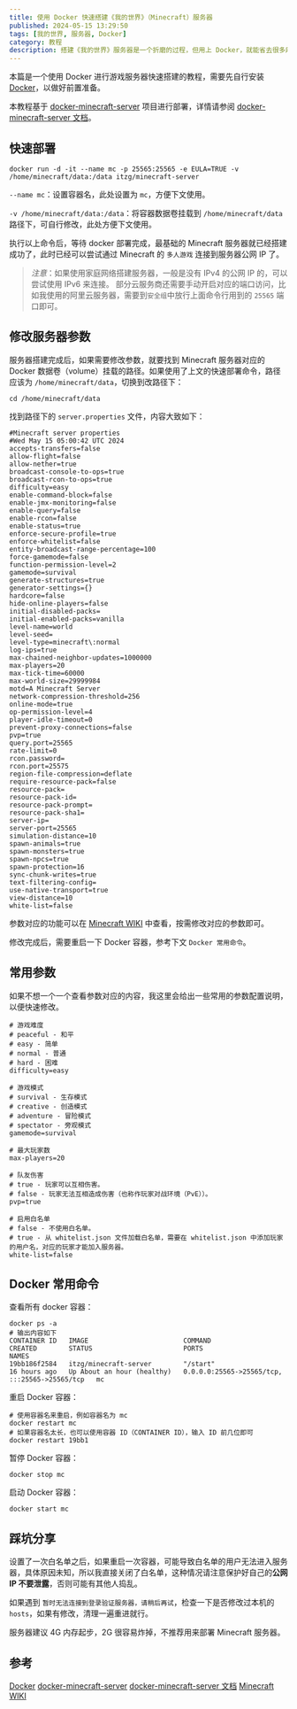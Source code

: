 ```yaml
---
title: 使用 Docker 快速搭建《我的世界》（Minecraft）服务器
published: 2024-05-15 13:29:50
tags: [我的世界, 服务器, Docker]
category: 教程
description: 搭建《我的世界》服务器是一个折磨的过程，但用上 Docker，就能省去很多麻烦
---
```


本篇是一个使用 Docker 进行游戏服务器快速搭建的教程，需要先自行安装 [Docker](https://docs.docker.com/engine/install/)，以做好前置准备。

本教程基于 [docker-minecraft-server](https://github.com/itzg/docker-minecraft-server) 项目进行部署，详情请参阅 [docker-minecraft-server 文档](https://docker-minecraft-server.readthedocs.io/en/latest/)。

## 快速部署

```shell
docker run -d -it --name mc -p 25565:25565 -e EULA=TRUE -v /home/minecraft/data:/data itzg/minecraft-server
```

`--name mc`：设置容器名，此处设置为 `mc`，方便下文使用。

`-v /home/minecraft/data:/data`：将容器数据卷挂载到 `/home/minecraft/data` 路径下，可自行修改，此处方便下文使用。

执行以上命令后，等待 docker 部署完成，最基础的 Minecraft 服务器就已经搭建成功了，此时已经可以尝试通过 Minecraft 的 `多人游戏` 连接到服务器公网 IP 了。

> _注意_：如果使用家庭网络搭建服务器，一般是没有 IPv4 的公网 IP 的，可以尝试使用 IPv6 来连接。
> 部分云服务商还需要手动开启对应的端口访问，比如我使用的阿里云服务器，需要到`安全组`中放行上面命令行用到的 `25565` 端口即可。

## 修改服务器参数

服务器搭建完成后，如果需要修改参数，就要找到 Minecraft 服务器对应的 Docker 数据卷（volume）挂载的路径。如果使用了上文的快速部署命令，路径应该为 `/home/minecraft/data`，切换到改路径下：

```shell
cd /home/minecraft/data
```

找到路径下的 `server.properties` 文件，内容大致如下：

```properties
#Minecraft server properties
#Wed May 15 05:00:42 UTC 2024
accepts-transfers=false
allow-flight=false
allow-nether=true
broadcast-console-to-ops=true
broadcast-rcon-to-ops=true
difficulty=easy
enable-command-block=false
enable-jmx-monitoring=false
enable-query=false
enable-rcon=false
enable-status=true
enforce-secure-profile=true
enforce-whitelist=false
entity-broadcast-range-percentage=100
force-gamemode=false
function-permission-level=2
gamemode=survival
generate-structures=true
generator-settings={}
hardcore=false
hide-online-players=false
initial-disabled-packs=
initial-enabled-packs=vanilla
level-name=world
level-seed=
level-type=minecraft\:normal
log-ips=true
max-chained-neighbor-updates=1000000
max-players=20
max-tick-time=60000
max-world-size=29999984
motd=A Minecraft Server
network-compression-threshold=256
online-mode=true
op-permission-level=4
player-idle-timeout=0
prevent-proxy-connections=false
pvp=true
query.port=25565
rate-limit=0
rcon.password=
rcon.port=25575
region-file-compression=deflate
require-resource-pack=false
resource-pack=
resource-pack-id=
resource-pack-prompt=
resource-pack-sha1=
server-ip=
server-port=25565
simulation-distance=10
spawn-animals=true
spawn-monsters=true
spawn-npcs=true
spawn-protection=16
sync-chunk-writes=true
text-filtering-config=
use-native-transport=true
view-distance=10
white-list=false
```

参数对应的功能可以在 [Minecraft WIKI](https://zh.minecraft.wiki/w/Server.properties) 中查看，按需修改对应的参数即可。

修改完成后，需要重启一下 Docker 容器，参考下文 `Docker 常用命令`。

## 常用参数

如果不想一个一个查看参数对应的内容，我这里会给出一些常用的参数配置说明，以便快速修改。

```properties
# 游戏难度
# peaceful - 和平
# easy - 简单
# normal - 普通
# hard - 困难
difficulty=easy

# 游戏模式
# survival - 生存模式
# creative - 创造模式
# adventure - 冒险模式
# spectator - 旁观模式
gamemode=survival

# 最大玩家数
max-players=20

# 队友伤害
# true - 玩家可以互相伤害。
# false - 玩家无法互相造成伤害（也称作玩家对战环境（PvE））。
pvp=true

# 启用白名单
# false - 不使用白名单。
# true - 从 whitelist.json 文件加载白名单，需要在 whitelist.json 中添加玩家的用户名，对应的玩家才能加入服务器。
white-list=false
```

## Docker 常用命令

查看所有 docker 容器：

```shell
docker ps -a
# 输出内容如下
CONTAINER ID   IMAGE                        COMMAND                   CREATED        STATUS                       PORTS                                           NAMES
19bb186f2584   itzg/minecraft-server        "/start"                  16 hours ago   Up About an hour (healthy)   0.0.0.0:25565->25565/tcp, :::25565->25565/tcp   mc
```

重启 Docker 容器：

```shell
# 使用容器名来重启，例如容器名为 mc
docker restart mc
# 如果容器名太长，也可以使用容器 ID（CONTAINER ID），输入 ID 前几位即可
docker restart 19bb1
```

暂停 Docker 容器：

```shell
docker stop mc
```

启动 Docker 容器：

```shell
docker start mc
```

## 踩坑分享

设置了一次白名单之后，如果重启一次容器，可能导致白名单的用户无法进入服务器，具体原因未知，所以我直接关闭了白名单，这种情况请注意保护好自己的**公网 IP 不要泄露**，否则可能有其他人捣乱。

如果遇到 `暂时无法连接到登录验证服务器，请稍后再试`，检查一下是否修改过本机的 `hosts`，如果有修改，清理一遍重进就行。

服务器建议 4G 内存起步，2G 很容易炸掉，不推荐用来部署 Minecraft 服务器。

## 参考

[Docker](https://docs.docker.com/engine/install/)
[docker-minecraft-server](https://github.com/itzg/docker-minecraft-server)
[docker-minecraft-server 文档](https://docker-minecraft-server.readthedocs.io/en/latest/)
[Minecraft WIKI](https://zh.minecraft.wiki/w/Server.properties)
